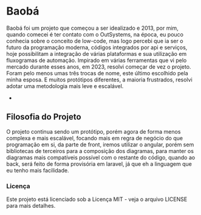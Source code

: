 # Baobá

Baobá foi um projeto que começou a ser idealizado e 2013, por mim, quando comecei é ter contato com o OutSystems, na época, eu pouco conhecia sobre o conceito de low-code, mas logo percebi que ia ser o futuro da programação moderna, códigos integrados por api e serviços, hoje possibilitam a integração de várias plataformas e sua utilização em fluxogramas de automação. Impirado em várias ferramentas que vi pelo mercado durante esses anos, em 2023, resolvi começar de vez o projeto. Foram pelo menos umas três trocas de nome, este último escolhido pela minha esposa. E muitos protótipos diferentes, a maioria frustrados, resolvi adotar uma metodologia mais leve e escalável. 


- 

## Filosofia do Projeto
O projeto continua sendo um protótipo, porém agora de forma menos complexa e mais escalável, focando mais em regra de negócio do que programação em si, da parte de front, iremos utilizar o angular, porém sem bibliotecas de terceiros para a composição dos diagramas, para manter os diagramas mais compatíveis possível com o restante do código, quando ao back, será feito de forma provisória em laravel, já que eh a linguagem que eu tenho mais facilidade. 

### Licença

Este projeto está licenciado sob a Licença MIT - veja o arquivo LICENSE para mais detalhes.
